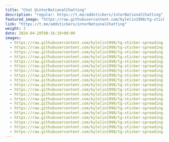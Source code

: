 ```yaml
---
title: "Chat @interNationalChatting"
description: "regular: https://t.me/addstickers/interNationalChatting"
featured_image: "https://raw.githubusercontent.com/kylelin1998/tg-sticker-spreading-worldwide-images/main/img/4638c907-01e1-4006-964b-107514f011b5.jpg"
link: "https://t.me/addstickers/interNationalChatting"
weight: 3
date: 2024-04-20T08:16:19+08:00
images:
  - https://raw.githubusercontent.com/kylelin1998/tg-sticker-spreading-worldwide-images/main/img/4638c907-01e1-4006-964b-107514f011b5.jpg
  - https://raw.githubusercontent.com/kylelin1998/tg-sticker-spreading-worldwide-images/main/img/ff86e9bb-8819-4a12-961b-580559dab23c.jpg
  - https://raw.githubusercontent.com/kylelin1998/tg-sticker-spreading-worldwide-images/main/img/8612c496-3184-4c34-a84d-6835fa575c83.jpg
  - https://raw.githubusercontent.com/kylelin1998/tg-sticker-spreading-worldwide-images/main/img/07974e80-739e-43d9-87e9-b321489c9dd1.jpg
  - https://raw.githubusercontent.com/kylelin1998/tg-sticker-spreading-worldwide-images/main/img/0c6a550f-1e31-40d2-a99c-2d8c8d2b0fac.jpg
  - https://raw.githubusercontent.com/kylelin1998/tg-sticker-spreading-worldwide-images/main/img/4ffcd2a3-6adc-45a0-bebe-209b15062965.jpg
  - https://raw.githubusercontent.com/kylelin1998/tg-sticker-spreading-worldwide-images/main/img/fe4b7d07-623f-4cbb-8fb9-14d9e362f5dd.jpg
  - https://raw.githubusercontent.com/kylelin1998/tg-sticker-spreading-worldwide-images/main/img/b0baefa7-94af-4202-99e4-299ef53126b6.jpg
  - https://raw.githubusercontent.com/kylelin1998/tg-sticker-spreading-worldwide-images/main/img/f42e6e63-f5e1-4f72-8037-5ba41ff316f5.jpg
  - https://raw.githubusercontent.com/kylelin1998/tg-sticker-spreading-worldwide-images/main/img/78a1827f-78a1-4681-aa54-23d4771149eb.jpg
  - https://raw.githubusercontent.com/kylelin1998/tg-sticker-spreading-worldwide-images/main/img/9ac78096-b863-49eb-913f-40ee25491ea4.jpg
  - https://raw.githubusercontent.com/kylelin1998/tg-sticker-spreading-worldwide-images/main/img/038a5d9d-7dc6-412d-88cd-daf8c61ee691.jpg
  - https://raw.githubusercontent.com/kylelin1998/tg-sticker-spreading-worldwide-images/main/img/66be5fa0-4a29-4bb1-b9d9-aba6ab6c1977.jpg
  - https://raw.githubusercontent.com/kylelin1998/tg-sticker-spreading-worldwide-images/main/img/6c6904a6-988e-470e-82ea-730cfa0ce6b0.jpg
  - https://raw.githubusercontent.com/kylelin1998/tg-sticker-spreading-worldwide-images/main/img/263cf335-7da0-41f5-8995-0f0586a3169f.jpg
  - https://raw.githubusercontent.com/kylelin1998/tg-sticker-spreading-worldwide-images/main/img/8b682fbe-de7d-476c-b81f-ce1ee14fa4ec.jpg
  - https://raw.githubusercontent.com/kylelin1998/tg-sticker-spreading-worldwide-images/main/img/956658a8-5ec6-4657-abb5-ffb9932bd948.jpg
  - https://raw.githubusercontent.com/kylelin1998/tg-sticker-spreading-worldwide-images/main/img/f0f4d691-fc8d-4137-ad2c-41c0212e6828.jpg
  - https://raw.githubusercontent.com/kylelin1998/tg-sticker-spreading-worldwide-images/main/img/0e4ced64-745f-4138-9081-9884830ff488.jpg
  - https://raw.githubusercontent.com/kylelin1998/tg-sticker-spreading-worldwide-images/main/img/3ebb3d16-03ef-4645-ac32-37aaa8b88de2.jpg
---
```

